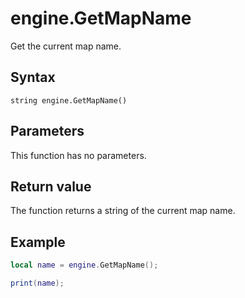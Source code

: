 # engine.GetMapName
Get the current map name.

## Syntax
```
string engine.GetMapName()
```

## Parameters
This function has no parameters.

## Return value
The function returns a string of the current map name.

## Example
```lua
local name = engine.GetMapName();

print(name);
```
